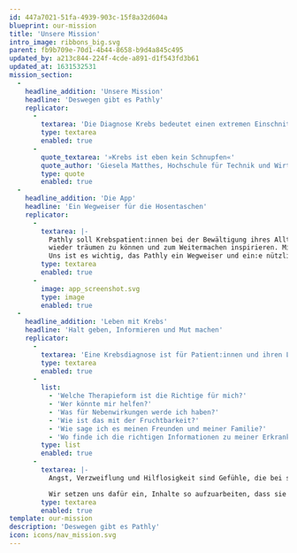 ```yaml
---
id: 447a7021-51fa-4939-903c-15f8a32d604a
blueprint: our-mission
title: 'Unsere Mission'
intro_image: ribbons_big.svg
parent: fb9b709e-70d1-4b44-8658-b9d4a845c495
updated_by: a213c844-224f-4cde-a891-d1f543fd3b61
updated_at: 1631532531
mission_section:
  -
    headline_addition: 'Unsere Mission'
    headline: 'Deswegen gibt es Pathly'
    replicator:
      -
        textarea: 'Die Diagnose Krebs bedeutet einen extremen Einschnitt in das Leben jener, die von der Krankheit betroffen sind. Mit der Diagnose ändert sich das Leben der Betroffenen schlagartig. Neben lebensverändernden Entscheidungen, Sorgen und Ängsten, kommen körperliche Einschränkungen und auch finanzielle Belastungen auf die Patient:innen zu. Die Belastung durch die Erkrankung wirkt sich dabei nicht selten auch auf die Psyche der Patient:innen aus. Gefühle wie Angst und Hilflosigkeit, sind nach so einer Diagnose sozusagen ganz ›normal‹. Krebs zu haben – macht Angst.'
        type: textarea
        enabled: true
      -
        quote_textarea: '»Krebs ist eben kein Schnupfen«'
        quote_author: 'Giesela Matthes, Hochschule für Technik und Wirtschaft Berlin'
        type: quote
        enabled: true
  -
    headline_addition: 'Die App'
    headline: 'Ein Wegweiser für die Hosentaschen'
    replicator:
      -
        textarea: |-
          Pathly soll Krebspatient:innen bei der Bewältigung ihres Alltags unterstützen, ihnen dabei helfen
          wieder träumen zu können und zum Weitermachen inspirieren. Mit Pathly soll eine Plattform entstehen, die Krebpatient:innen und ihren Angehörigen dabei hilft, den richtigen Umgang mit der Erkrankung und auch den möglichen Folgen zu finden. Pathly soll informieren, Pathly soll auffangen. Pathly soll inspirieren und Halt geben. Pathly soll Mut machen.
          Uns ist es wichtig, das Pathly ein Wegweiser und ein:e nützliche:r Unterstützer:in im Alltag wird. Viele Infos zum Thema Krebs fokussieren sich auf das Medizinische, sind umständlich und kompliziert formuliert, das wollen wir anders machen. Wir wollen den Patient:innen helfen, das Leben trotz Krebs zu genießen.
        type: textarea
        enabled: true
      -
        image: app_screenshot.svg
        type: image
        enabled: true
  -
    headline_addition: 'Leben mit Krebs'
    headline: 'Halt geben, Informieren und Mut machen'
    replicator:
      -
        textarea: 'Eine Krebsdiagnose ist für Patient:innen und ihren Lieben ein Schock. Oft muss der Krebs sofort behandelt werden, es bleibt wenig bis keine Zeit, sich auf die Therapie vorzubereiten oder über mögliche Folgen nachzudenken. Trotzdem schwirren den Betroffenen Fragen über Fragen durch den Kopf. Ärzte überschütten sie mit Informationen, die sie sich gar nicht alle merken können. Familie und Freunde überschütten sie mit Fragen, die sie meist gar nicht beantworten können.'
        type: textarea
        enabled: true
      -
        list:
          - 'Welche Therapieform ist die Richtige für mich?'
          - 'Wer könnte mir helfen?'
          - 'Was für Nebenwirkungen werde ich haben?'
          - 'Wie ist das mit der Fruchtbarkeit?'
          - 'Wie sage ich es meinen Freunden und meiner Familie?'
          - 'Wo finde ich die richtigen Informationen zu meiner Erkrankung?'
        type: list
        enabled: true
      -
        textarea: |-
          Angst, Verzweiflung und Hilflosigkeit sind Gefühle, die bei so einer Diagnose nicht selten mitschwingen. Deswegen möchten wir mit Pathly eine Plattform kreieren, auf der wir Aufklären, Erfahrungen weiter geben, hilfreiche Tipps zur Verfügung stellen und die Patient:innen und ihre Angehörigen vom ersten Moment an begleiten. Unser Ziel ist es mit unserer App personalisierte Informationen und Hilfestellungen mit den Betroffenen zu teilen, so dass gar nicht erst eine Überflut an Informationen entsteht.

          Wir setzen uns dafür ein, Inhalte so aufzuarbeiten, dass sie leicht zu verstehen, immer abrufbar und frei von Stigmen und Tabus sind. Wir möchten aufklären, enttabuisieren und Patient:innen digital durch ihre Therapie und auch danach begleiten.
        type: textarea
        enabled: true
template: our-mission
description: 'Deswegen gibt es Pathly'
icon: icons/nav_mission.svg
---
```

